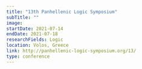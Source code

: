```yaml
---
title: "13th Panhellenic Logic Symposium"
subTitle: ""
image:
startDate: 2021-07-14
endDate: 2021-07-18
researchFields: Logic
location: Volos, Greece
link: http://panhellenic-logic-symposium.org/13/
type: conference
---
```


